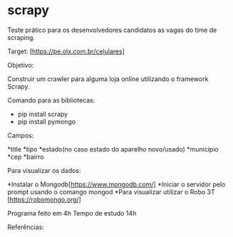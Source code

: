 # scrapy

Teste prático para os desenvolvedores candidatos as vagas do time de scraping.

Target: [https://pe.olx.com.br/celulares]

Objetivo:

Construir um crawler para alguma loja online utilizando o framework Scrapy.

Comando para as bibliotecas:

* pip install scrapy
* pip install pymongo

Campos:

*title
*tipo
*estado(no caso estado do aparelho novo/usado)
*municipio
*cep
*bairro

Para visualizar os dados:

*Instalar o Mongodb[https://www.mongodb.com/]
*Iniciar o servidor pelo prompt usando o comango mongod
*Para visualizar utilizar o Robo 3T [https://robomongo.org/]



Programa feito em 4h
Tempo de estudo 14h

Referências:


